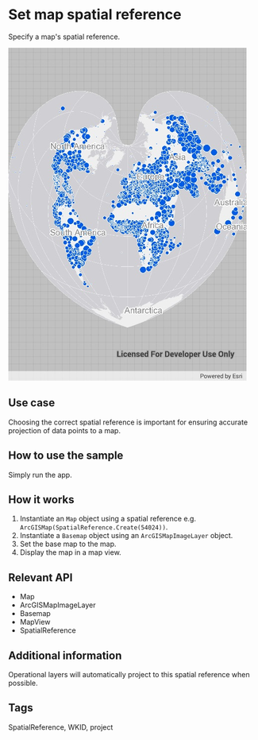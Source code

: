 # Set map spatial reference

Specify a map's spatial reference.

![screenshot](SetMapSpatialReference.jpg)

## Use case

Choosing the correct spatial reference is important for ensuring accurate projection of data points to a map.  

## How to use the sample

Simply run the app.

## How it works

1. Instantiate an `Map` object using a spatial reference e.g. `ArcGISMap(SpatialReference.Create(54024))`.
2. Instantiate a `Basemap` object using an `ArcGISMapImageLayer` object.
3. Set the base map to the map.
4. Display the map in a map view.

## Relevant API

* Map
* ArcGISMapImageLayer
* Basemap
* MapView
* SpatialReference

## Additional information

Operational layers will automatically project to this spatial reference when possible.

## Tags

SpatialReference, WKID, project
